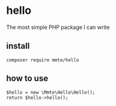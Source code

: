 # hello
The most simple PHP package I can write

## install
```
composer require mmte/hello
```
## how to use
```
$hello = new \Mmte\Hello\Hello();
return $hello->hello();
```
